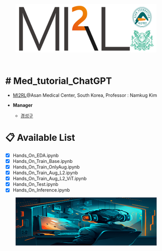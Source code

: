 <p align="center"><img src='./imgs/MI2RL_logo.png' width="440" height="150"></p>

<br>

# # Med_tutorial_ChatGPT
* [MI2RL](https://www.mi2rl.co/)@Asan Medical Center, South Korea, Professor :  Namkug Kim

* **Manager**
  * [경성구](https://github.com/babbu3682)


# 📋 Available List
- [x] Hands_On_EDA.ipynb
- [x] Hands_On_Train_Base.ipynb
- [x] Hands_On_Train_OnlyAug.ipynb
- [x] Hands_On_Train_Aug_L2.ipynb
- [x] Hands_On_Train_Aug_L2_ViT.ipynb
- [x] Hands_On_Test.ipynb
- [x] Hands_On_Inference.ipynb

<p align="center"><img src='./imgs/chat_gpt_image.png' width="440" height="150"></p>